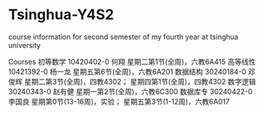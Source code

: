 # Tsinghua-Y4S2
course information for second semester of my fourth year at tsinghua university


Courses 
初等数学 10420402-0 何翔   星期二第1节(全周)，六教6A415
高等线性 10421392-0 杨一龙 星期五第6节(全周)，六教6A201
数据结构 30240184-0 邓俊辉 星期二第3节(全周)，四教4302； 星期四第1节(全周)，四教4302
数字逻辑 30240343-0 赵有健  星期一第2节(全周)，六教6C300
数据库专 30240422-0 李国良 星期第0节(13-16周)，实验； 星期五第3节(1-12周)，六教6A017